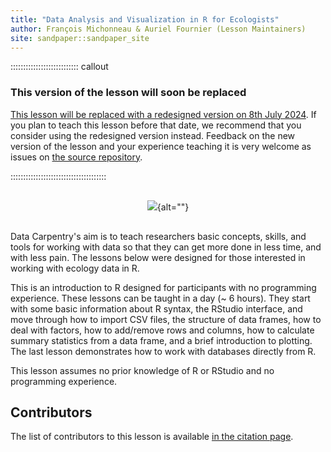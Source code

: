 ```yaml
---
title: "Data Analysis and Visualization in R for Ecologists"
author: François Michonneau & Auriel Fournier (Lesson Maintainers)
site: sandpaper::sandpaper_site
---
```


::::::::::::::::::::::::::: callout

### This version of the lesson will soon be replaced

[This lesson will be replaced with a redesigned version on 8th July 2024](https://carpentries.org/blog/2024/03/dc-r-ecology-adoption/). 
If you plan to teach this lesson before that date, we recommend that you consider using the redesigned version instead. 
Feedback on the new version of the lesson and your experience teaching it is very welcome as issues on [the source repository](https://github.com/datacarpentry/R-ecology-lesson-alternative/).

::::::::::::::::::::::::::::::::::::::

<p></p>

<div style="text-align: center; margin-top: 30px; margin-bottom: 30px;">

![](episodes/fig/DC-logo-vision.png){alt=""}

</div>

<p></p>

Data Carpentry's aim is to teach researchers basic concepts, skills,
and tools for working with data so that they can get more done in less
time, and with less pain. The lessons below were designed for those interested
in working with ecology data in R.

This is an introduction to R designed for participants with no programming
experience. These lessons can be taught in a day (~ 6 hours). They start with
some basic information about R syntax, the RStudio interface, and move through
how to import CSV files, the structure of data frames, how to deal with factors,
how to add/remove rows and columns, how to calculate summary statistics from a
data frame, and a brief introduction to plotting. The last lesson demonstrates
how to work with databases directly from R.

This lesson assumes no prior knowledge of R or RStudio and no programming
experience.

## Contributors

The list of contributors to this lesson is available [in the citation page](https://datacarpentry.org/R-ecology-lesson/CITATION).


